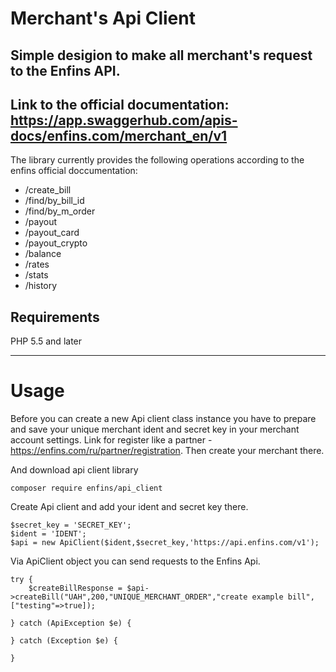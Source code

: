 # Merchant's Api Client
Simple desigion to make all merchant's request to the Enfins API.
---
Link to the official documentation: https://app.swaggerhub.com/apis-docs/enfins.com/merchant_en/v1
---
The library currently provides the following operations according to the enfins official doccumentation:
 - /create_bill
 - /find/by_bill_id
 - /find/by_m_order
 - /payout
 - /payout_card
 - /payout_crypto
 - /balance
 - /rates
 - /stats
 - /history
 
## Requirements

PHP 5.5 and later

---

# Usage

Before you can create a new Api client class instance you have to prepare and save your unique merchant ident and secret key in your merchant account settings.
Link for register like a partner - https://enfins.com/ru/partner/registration. Then create your merchant there.

And download api client library

```
composer require enfins/api_client 
```
Create Api client and add your ident and secret key there.

```
$secret_key = 'SECRET_KEY';
$ident = 'IDENT';
$api = new ApiClient($ident,$secret_key,'https://api.enfins.com/v1');
```

Via ApiClient object you can send requests to the Enfins Api.

```
try {
    $createBillResponse = $api->createBill("UAH",200,"UNIQUE_MERCHANT_ORDER","create example bill",["testing"=>true]);

} catch (ApiException $e) {

} catch (Exception $e) {

}
```


